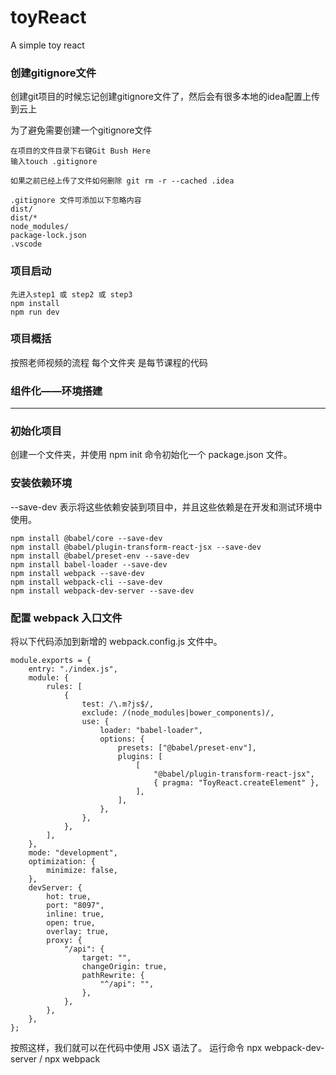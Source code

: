# toyReact
A simple toy react

### 创建gitignore文件
创建git项目的时候忘记创建gitignore文件了，然后会有很多本地的idea配置上传到云上

为了避免需要创建一个gitignore文件
```
在项目的文件目录下右键Git Bush Here
输入touch .gitignore

如果之前已经上传了文件如何删除 git rm -r --cached .idea

.gitignore 文件可添加以下忽略内容
dist/
dist/*
node_modules/
package-lock.json
.vscode

```

### 项目启动
```
先进入step1 或 step2 或 step3
npm install
npm run dev
```

### 项目概括
按照老师视频的流程 每个文件夹 是每节课程的代码

### 组件化——环境搭建
***
### 初始化项目
创建一个文件夹，并使用 npm init 命令初始化一个 package.json 文件。
### 安装依赖环境
--save-dev 表示将这些依赖安装到项目中，并且这些依赖是在开发和测试环境中使用。
```
npm install @babel/core --save-dev
npm install @babel/plugin-transform-react-jsx --save-dev
npm install @babel/preset-env --save-dev
npm install babel-loader --save-dev
npm install webpack --save-dev
npm install webpack-cli --save-dev
npm install webpack-dev-server --save-dev
```

### 配置 webpack 入口文件
将以下代码添加到新增的 webpack.config.js 文件中。
```
module.exports = {
    entry: "./index.js",
    module: {
        rules: [
            {
                test: /\.m?js$/,
                exclude: /(node_modules|bower_components)/,
                use: {
                    loader: "babel-loader",
                    options: {
                        presets: ["@babel/preset-env"],
                        plugins: [
                            [
                                "@babel/plugin-transform-react-jsx",
                                { pragma: "ToyReact.createElement" },
                            ],
                        ],
                    },
                },
            },
        ],
    },
    mode: "development",
    optimization: {
        minimize: false,
    },
    devServer: {
        hot: true,
        port: "8097",
        inline: true,
        open: true,
        overlay: true,
        proxy: {
            "/api": {
                target: "",
                changeOrigin: true,
                pathRewrite: {
                    "^/api": "",
                },
            },
        },
    },
};
```
按照这样，我们就可以在代码中使用 JSX 语法了。 运行命令 npx webpack-dev-server / npx webpack
